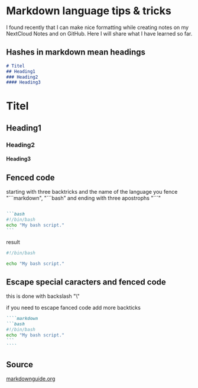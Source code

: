 # Markdown language tips & tricks

I found recently that I can make nice formatting while creating notes on my NextCloud Notes and on GitHub.
Here I will share what I have learned so far.

## Hashes in markdown mean headings

```markdown
# Titel
## Heading1
### Heading2
#### Heading3
```
# Titel
## Heading1
### Heading2
#### Heading3

## Fenced code

starting with three backtricks and the name of the language you fence \"\`\`\`markdown", \"\`\`\`bash\" and ending with three apostrophs \"\`\`\`\"

````markdown

```bash
#!/bin/bash
echo "My bash script."
```

````

result

```bash
#!/bin/bash

echo "My bash script."
```

## Escape special caracters and fenced code

this is done with backslash "\\"

if you need to escape fanced code add more backticks

`````markdown
````markdown
```bash
#!/bin/bash
echo "My bash script."
```
````
`````

## Source

[markdownguide.org](https://www.markdownguide.org/basic-syntax/)




